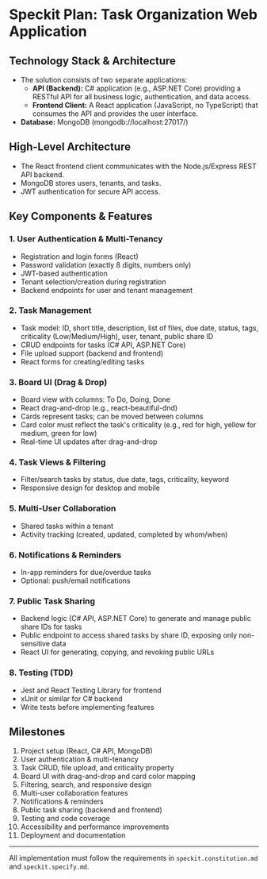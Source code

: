 # Speckit Plan: Task Organization Web Application

## Technology Stack & Architecture
- The solution consists of two separate applications:
	- **API (Backend):** C# application (e.g., ASP.NET Core) providing a RESTful API for all business logic, authentication, and data access.
	- **Frontend Client:** A React application (JavaScript, no TypeScript) that consumes the API and provides the user interface.
- **Database:** MongoDB (mongodb://localhost:27017/)

## High-Level Architecture
- The React frontend client communicates with the Node.js/Express REST API backend.
- MongoDB stores users, tenants, and tasks.
- JWT authentication for secure API access.

## Key Components & Features

### 1. User Authentication & Multi-Tenancy
- Registration and login forms (React)
- Password validation (exactly 8 digits, numbers only)
- JWT-based authentication
- Tenant selection/creation during registration
- Backend endpoints for user and tenant management

### 2. Task Management
- Task model: ID, short title, description, list of files, due date, status, tags, criticality (Low/Medium/High), user, tenant, public share ID
- CRUD endpoints for tasks (C# API, ASP.NET Core)
- File upload support (backend and frontend)
- React forms for creating/editing tasks

### 3. Board UI (Drag & Drop)
- Board view with columns: To Do, Doing, Done
- React drag-and-drop (e.g., react-beautiful-dnd)
- Cards represent tasks; can be moved between columns
- Card color must reflect the task's criticality (e.g., red for high, yellow for medium, green for low)
- Real-time UI updates after drag-and-drop

### 4. Task Views & Filtering
- Filter/search tasks by status, due date, tags, criticality, keyword
- Responsive design for desktop and mobile

### 5. Multi-User Collaboration
- Shared tasks within a tenant
- Activity tracking (created, updated, completed by whom/when)

### 6. Notifications & Reminders
- In-app reminders for due/overdue tasks
- Optional: push/email notifications

### 7. Public Task Sharing
- Backend logic (C# API, ASP.NET Core) to generate and manage public share IDs for tasks
- Public endpoint to access shared tasks by share ID, exposing only non-sensitive data
- React UI for generating, copying, and revoking public URLs

### 8. Testing (TDD)
- Jest and React Testing Library for frontend
- xUnit or similar for C# backend
- Write tests before implementing features

## Milestones
1. Project setup (React, C# API, MongoDB)
2. User authentication & multi-tenancy
3. Task CRUD, file upload, and criticality property
4. Board UI with drag-and-drop and card color mapping
5. Filtering, search, and responsive design
6. Multi-user collaboration features
7. Notifications & reminders
8. Public task sharing (backend and frontend)
9. Testing and code coverage
10. Accessibility and performance improvements
11. Deployment and documentation

---

All implementation must follow the requirements in `speckit.constitution.md` and `speckit.specify.md`.